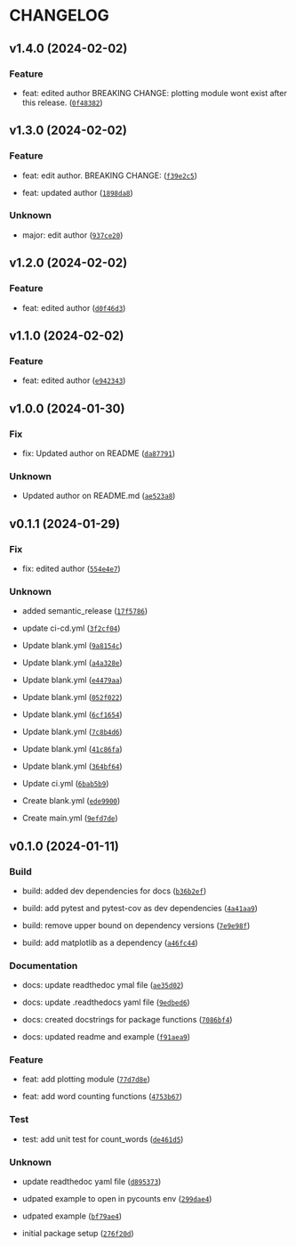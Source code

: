 # CHANGELOG



## v1.4.0 (2024-02-02)

### Feature

* feat: edited author
BREAKING CHANGE: plotting module wont exist after this release. ([`0f48382`](https://github.com/dorisyycai/pycounts_test_doriscai/commit/0f4838281e3eb12be5b1427571e43a74d991ed0a))


## v1.3.0 (2024-02-02)

### Feature

* feat: edit author.       BREAKING CHANGE: ([`f39e2c5`](https://github.com/dorisyycai/pycounts_test_doriscai/commit/f39e2c5e1dbeb1e755bc16bb2c03a3e46db43984))

* feat: updated author ([`1898da8`](https://github.com/dorisyycai/pycounts_test_doriscai/commit/1898da86319b233f28ea12cb21b308f65e7b2009))

### Unknown

* major: edit author ([`937ce20`](https://github.com/dorisyycai/pycounts_test_doriscai/commit/937ce20511a154e09b627215e941f80bc7a274b5))


## v1.2.0 (2024-02-02)

### Feature

* feat: edited author ([`d0f46d3`](https://github.com/dorisyycai/pycounts_test_doriscai/commit/d0f46d32254f582a744e5b8b5110e854c658c87a))


## v1.1.0 (2024-02-02)

### Feature

* feat: edited author ([`e942343`](https://github.com/dorisyycai/pycounts_test_doriscai/commit/e942343582c9a551c5ea56682d12113932571c43))


## v1.0.0 (2024-01-30)

### Fix

* fix: Updated author on README ([`da87791`](https://github.com/dorisyycai/pycounts_test_doriscai/commit/da877911a8d872bc3a38146639dc00dd83d9e8f2))

### Unknown

* Updated author on README.md ([`ae523a8`](https://github.com/dorisyycai/pycounts_test_doriscai/commit/ae523a816d7cf81ff71109af2c294ff530e69b1e))


## v0.1.1 (2024-01-29)

### Fix

* fix: edited author ([`554e4e7`](https://github.com/dorisyycai/pycounts_test_doriscai/commit/554e4e772eae5ff1daa1a162c64bbd45cdd1d65a))

### Unknown

* added semantic_release ([`17f5786`](https://github.com/dorisyycai/pycounts_test_doriscai/commit/17f5786df0c9c528f372e79811633ab28eb659c5))

* update ci-cd.yml ([`3f2cf04`](https://github.com/dorisyycai/pycounts_test_doriscai/commit/3f2cf043254c26c3ea185ed27513e290055a8c00))

* Update blank.yml ([`9a8154c`](https://github.com/dorisyycai/pycounts_test_doriscai/commit/9a8154c79ed9d585aa2802d4c8fe667d30457396))

* Update blank.yml ([`a4a328e`](https://github.com/dorisyycai/pycounts_test_doriscai/commit/a4a328eb892d473a7ba403e1e19c24d49099c0ad))

* Update blank.yml ([`e4479aa`](https://github.com/dorisyycai/pycounts_test_doriscai/commit/e4479aafc73245a4d2543313e48630cce242508d))

* Update blank.yml ([`052f022`](https://github.com/dorisyycai/pycounts_test_doriscai/commit/052f02214263ab3e6cd004901e4e1d1c4f0189c5))

* Update blank.yml ([`6cf1654`](https://github.com/dorisyycai/pycounts_test_doriscai/commit/6cf1654a4c5e5bddc746f2af9560ad77ba71ee01))

* Update blank.yml ([`7c8b4d6`](https://github.com/dorisyycai/pycounts_test_doriscai/commit/7c8b4d621f9ae6e85160ba87f2dd54796fac2ac6))

* Update blank.yml ([`41c86fa`](https://github.com/dorisyycai/pycounts_test_doriscai/commit/41c86faef36d5c795c17f92e46d535492293648f))

* Update blank.yml ([`364bf64`](https://github.com/dorisyycai/pycounts_test_doriscai/commit/364bf6489c2f41f46002e612e6bc678d2b965eac))

* Update ci.yml ([`6bab5b9`](https://github.com/dorisyycai/pycounts_test_doriscai/commit/6bab5b938736686016df9a9f62ebf660cfc2ce43))

* Create blank.yml ([`ede9900`](https://github.com/dorisyycai/pycounts_test_doriscai/commit/ede9900f2f94b353a938d623956c143717c9a0fc))

* Create main.yml ([`9efd7de`](https://github.com/dorisyycai/pycounts_test_doriscai/commit/9efd7def2d8063a58a9fe97210fef5528be29c9c))


## v0.1.0 (2024-01-11)

### Build

* build: added dev dependencies for docs ([`b36b2ef`](https://github.com/dorisyycai/pycounts_test_doriscai/commit/b36b2ef722aa4f978871208c2d4e1e1bd39a1433))

* build: add pytest and pytest-cov as dev dependencies ([`4a41aa9`](https://github.com/dorisyycai/pycounts_test_doriscai/commit/4a41aa9fca3adcab47b73ccf1cce16df665955e5))

* build: remove upper bound on dependency versions ([`7e9e98f`](https://github.com/dorisyycai/pycounts_test_doriscai/commit/7e9e98f6bb78ea2d3eab988c33be7bb1676b7e6c))

* build: add matplotlib as a dependency ([`a46fc44`](https://github.com/dorisyycai/pycounts_test_doriscai/commit/a46fc4406d2c0805baefc45464e908397c135c80))

### Documentation

* docs: update readthedoc ymal file ([`ae35d02`](https://github.com/dorisyycai/pycounts_test_doriscai/commit/ae35d02e4a0b39760525bd6b8e43de53b0759f68))

* docs: update .readthedocs yaml file ([`9edbed6`](https://github.com/dorisyycai/pycounts_test_doriscai/commit/9edbed6b02c6a0977636f87afa47eed1014da6ca))

* docs: created docstrings for package functions ([`7086bf4`](https://github.com/dorisyycai/pycounts_test_doriscai/commit/7086bf440d0cc56d9f0901d3d8b3ab9a443b78d6))

* docs: updated readme and example ([`f91aea9`](https://github.com/dorisyycai/pycounts_test_doriscai/commit/f91aea9ac078cd75f9805eb2267e0c0b7c594be0))

### Feature

* feat: add plotting module ([`77d7d8e`](https://github.com/dorisyycai/pycounts_test_doriscai/commit/77d7d8e24770a5d28942185dab306c069955e4ee))

* feat: add word counting functions ([`4753b67`](https://github.com/dorisyycai/pycounts_test_doriscai/commit/4753b6760cef1f884588d6f28f022a5c53a887a7))

### Test

* test: add unit test for count_words ([`de461d5`](https://github.com/dorisyycai/pycounts_test_doriscai/commit/de461d513ba3de631c57052bb93e1fe270cfca8c))

### Unknown

* update readthedoc yaml file ([`d895373`](https://github.com/dorisyycai/pycounts_test_doriscai/commit/d8953737b6db08709721d9efd3aee26713265b10))

* udpated example to open in pycounts env ([`299dae4`](https://github.com/dorisyycai/pycounts_test_doriscai/commit/299dae45084f5c1a3dbe993f250b9575a363a52f))

* udpated example ([`bf79ae4`](https://github.com/dorisyycai/pycounts_test_doriscai/commit/bf79ae4ab52ac1c31d07a850c0f6840b3a744760))

* initial package setup ([`276f20d`](https://github.com/dorisyycai/pycounts_test_doriscai/commit/276f20d9ab3f729a7a55ef73681c451a66b39ecc))
